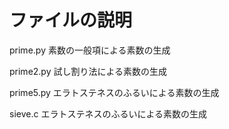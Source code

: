 # ファイルの説明

prime.py  素数の一般項による素数の生成

prime2.py 試し割り法による素数の生成

prime5.py エラトステネスのふるいによる素数の生成

sieve.c   エラトステネスのふるいによる素数の生成
